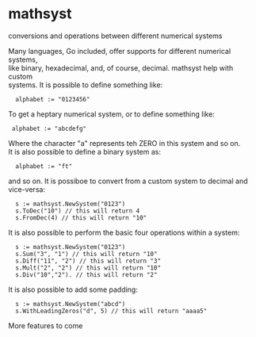 # mathsyst
conversions and operations between different numerical systems

Many languages, Go included, offer supports for different numerical systems,  
like binary, hexadecimal, and, of course, decimal. mathsyst help with custom  
systems. It is possible to define something like:

```
  alphabet := "0123456"
```
To get a heptary numerical system, or to define something like:  

```
 alphabet := "abcdefg"
```
Where the character "a" represents teh ZERO in this system and so on.  
It is also possible to define a binary system as:  
```
  alphabet := "ft"
```

and so on. It is possiboe to convert from a custom system to decimal and vice-versa:

```
  s := mathsyst.NewSystem("0123")
  s.ToDec("10") // this will return 4
  s.FromDec(4) // this will return "10"
```

It is also possible to perform the basic four operations within a system:

```
  s := mathsyst.NewSystem("0123")
  s.Sum("3", "1") // this will return "10"
  s.Diff("11", "2") // this will return "3"
  s.Mult("2", "2") // this will return "10"
  s.Div("10","2"). // this will return "2"
```

It is also possible to add some padding:

```
  s := mathsyst.NewSystem("abcd")
  s.WithLeadingZeros("d", 5) // this will return "aaaa5"
```

More features to come
